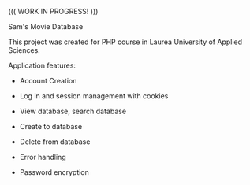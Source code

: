 ((( WORK IN PROGRESS! )))

Sam's Movie Database

This project was created for PHP course in Laurea University of Applied Sciences.

Application features:

- Account Creation

- Log in and session management with cookies

- View database, search database

- Create to database

- Delete from database

- Error handling

- Password encryption

